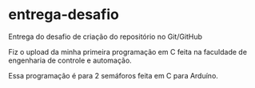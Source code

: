 # entrega-desafio

Entrega do desafio de criação do repositório no Git/GitHub

Fiz o upload da minha primeira programação em C feita na faculdade de engenharia de controle e automação.

Essa programação é para 2 semáforos feita em C para Arduíno.
